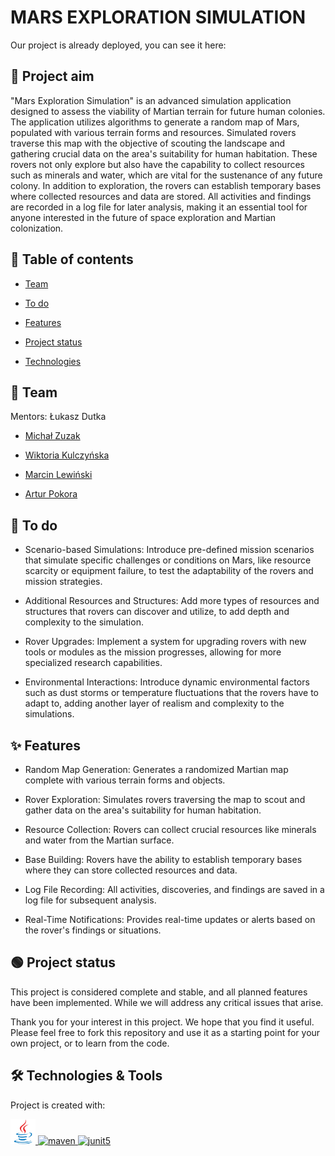 # MARS EXPLORATION SIMULATION

 Our project is already deployed, you can see it here: 

## 🌟 Project aim

  

"Mars Exploration Simulation" is an advanced simulation application designed to assess the viability of Martian terrain for future human colonies. The application utilizes algorithms to generate a random map of Mars, populated with various terrain forms and resources. Simulated rovers traverse this map with the objective of scouting the landscape and gathering crucial data on the area's suitability for human habitation. These rovers not only explore but also have the capability to collect resources such as minerals and water, which are vital for the sustenance of any future colony. In addition to exploration, the rovers can establish temporary bases where collected resources and data are stored. All activities and findings are recorded in a log file for later analysis, making it an essential tool for anyone interested in the future of space exploration and Martian colonization.

  

## 📖 Table of contents

- [Team](#-team)

- [To do](#-to-do)

- [Features](#-features)

- [Project status](#-project-status)

- [Technologies](#%EF%B8%8F-technologies--tools)


## 👥 Team

  

Mentors: Łukasz Dutka

  

- [Michał Zuzak](https://github.com/michalz18)

- [Wiktoria Kulczyńska](https://github.com/wiktoria75)

- [Marcin Lewiński](https://github.com/marcinlewinski)

- [Artur Pokora](https://github.com/ArtIPok)

  

## 📝 To do

  

- Scenario-based Simulations: Introduce pre-defined mission scenarios that simulate specific challenges or conditions on Mars, like resource scarcity or equipment failure, to test the adaptability of the rovers and mission strategies.

- Additional Resources and Structures: Add more types of resources and structures that rovers can discover and utilize, to add depth and complexity to the simulation.

- Rover Upgrades: Implement a system for upgrading rovers with new tools or modules as the mission progresses, allowing for more specialized research capabilities.

- Environmental Interactions: Introduce dynamic environmental factors such as dust storms or temperature fluctuations that the rovers have to adapt to, adding another layer of realism and complexity to the simulations.

  

## ✨ Features

  

- Random Map Generation: Generates a randomized Martian map complete with various terrain forms and objects.

- Rover Exploration: Simulates rovers traversing the map to scout and gather data on the area's suitability for human habitation.

- Resource Collection: Rovers can collect crucial resources like minerals and water from the Martian surface.

- Base Building: Rovers have the ability to establish temporary bases where they can store collected resources and data.

- Log File Recording: All activities, discoveries, and findings are saved in a log file for subsequent analysis.

- Real-Time Notifications: Provides real-time updates or alerts based on the rover's findings or situations.
  

## 🟢 Project status

  

This project is considered complete and stable, and all planned features have been implemented. While we will address any critical issues that arise.

  

Thank you for your interest in this project. We hope that you find it useful. Please feel free to fork this repository and use it as a starting point for your own project, or to learn from the code.

  

## 🛠️ Technologies & Tools

  

Project is created with:

<a  href="https://www.java.com/"  target="_blank"  rel="noreferrer">  <img  src="https://raw.githubusercontent.com/devicons/devicon/master/icons/java/java-original.svg"  alt="java"  width="40"  height="40"/>  </a> 
<a href="https://maven.apache.org/" target="_blank" rel="noreferrer">  <img src="https://user-images.githubusercontent.com/106514210/249441977-4208f75d-3be8-463a-aac8-40ceb9410fbd.png" alt="maven" width="40" height="40"/> </a>
<a href="https://junit.org/junit5/" target="_blank" rel="noreferrer">
  <img src="https://junit.org/junit5/assets/img/junit5-logo.png" alt="junit5" width="40" height="40"/>
</a>


